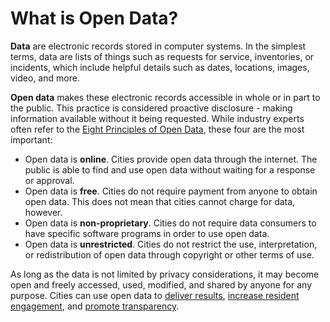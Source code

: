 # What is Open Data?

**Data** are electronic records stored in computer systems. In the simplest terms, data are lists of things such as requests for service, inventories, or incidents, which include helpful details such as dates, locations, images, video, and more.

**Open data** makes these electronic records accessible in whole or in part to the public. This practice is considered proactive disclosure - making information available without it being requested. While industry experts often refer to the [Eight Principles of Open Data](http://opengovdata.org/), these four are the most important:
* Open data is **online**. Cities provide open data through the internet. The public is able to find and use open data without waiting for a response or approval.
* Open data is **free**. Cities do not require payment from anyone to obtain open data. This does not mean that cities cannot charge for data, however.
* Open data is **non-proprietary**. Cities do not require data consumers to have specific software programs in order to use open data. 
* Open data is **unrestricted**. Cities do not restrict the use, interpretation, or redistribution of open data through copyright or other terms of use.

As long as the data is not limited by privacy considerations, it may become open and freely accessed, used, modified, and shared by anyone for any purpose. Cities can use open data to [deliver results](http://abqprogressreport.sks.com/home.htm), [increase resident engagement](http://www.codeforamerica.org/apps/), and [promote transparency](http://housing.datasf.org). 
